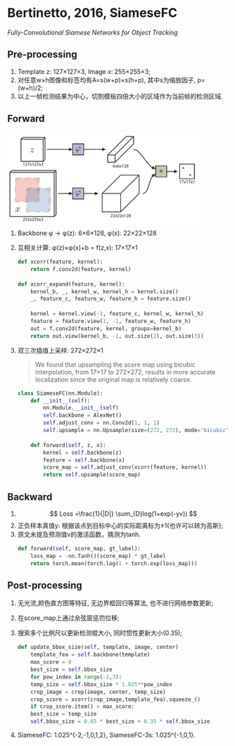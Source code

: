 # Bertinetto, 2016, SiameseFC
*Fully-Convolutional Siamese Networks for Object Tracking*

## Pre-processing
1.  Template z: 127×127×3, Image x: 255×255×3;
2.  对任意w×h图像和标签均有A=s(w+p)×s(h+p), 其中s为缩放因子, p=(w+h)/2;
3.  以上一帧检测结果为中心，切割模板四倍大小的区域作为当前帧的检测区域.

## Forward
<img src="./img/gaozhong_forward_01.png"  style="zoom:50%"  align="center"/>

1. Backbone φ → φ(z): 6×6×128, φ(x): 22×22×128

2. 互相关计算: φ(z)×φ(x)+b = f(z,x): 17×17×1
   
    ```Python
    def xcorr(feature, kernel):
        return f.conv2d(feature, kernel)

    def xcorr_expand(feature, kernel):
        kernel_b, _, kernel_w, kernel_h = kernel.size()
        _, feature_c, feature_w, feature_h = feature.size()

        kernel = kernel.view(-1, feature_c, kernel_w, kernel_h)
        feature = feature.view(1, -1, feature_w, feature_h)
        out = f.conv2d(feature, kernel, groups=kernel_b)
        return out.view(kernel_b, -1, out.size(2), out.size(3))
    ```

3. 双三次插值上采样: 272×272×1
   
   > We found that upsampling the score map using bicubic interpolation, from 17×17 to 272×272, results in more accurate localization since the original map is relatively coarse. 

    ```Python
    class SiameseFC(nn.Module):
        def __init__(self):
            nn.Module.__init__(self)
            self.backbone = AlexNet()
            self.adjust_conv = nn.Conv2d(1, 1, 1)
            self.upsample = nn.Upsample(size=(272, 272), mode='bicubic')

        def forward(self, z, x):
            kernel = self.backbone(z)
            feature = self.backbone(x)
            score_map = self.adjust_conv(xcorr(feature, kernel))
            return self.upsample(score_map)
    ```

## Backward
1.	$$ Loss =\frac{1}{|D|} \sum_{D}log(1+exp(-yv)) $$
2.	正负样本真值y: 根据该点到目标中心的实际距离标为±1{也许可以转为高斯};
3.	原文未提及预测值v的激活函数，猜测为tanh.
    ```Python
    def forward(self, score_map, gt_label):
        loss_map = -nn.Tanh()(score_map) * gt_label
        return torch.mean(torch.log(1 + torch.exp(loss_map)))
    ```

## Post-processing
1.  无光流,颜色直方图等特征, 无边界框回归等算法, 也不进行网络参数更新;
2.  在score_map上通过余弦窗惩罚位移;
3.  搜索多个比例尺以更新检测框大小, 同时惯性更新大小(0.35);
    ```Python
    def update_bbox_size(self, template, image, center)
        template_fea = self.backbone(template)
        max_score = 0
        best_size = self.bbox_size
        for pow_index in range(-2,3):
        temp_size = self.bbox_size * 1.025**pow_index
        crop_image = crop(image, center, temp_size)
        crop_score = xcorr(crop_image,template_fea).squeeze_()
        if crop_score.item() > max_score:
        best_size = temp_size
        self.bbox_size = 0.65 * best_size + 0.35 * self.bbox_size
    ```

4.  SiameseFC: 1.025^{-2,-1,0,1,2}, SiameseFC-3s: 1.025^{-1,0,1}.